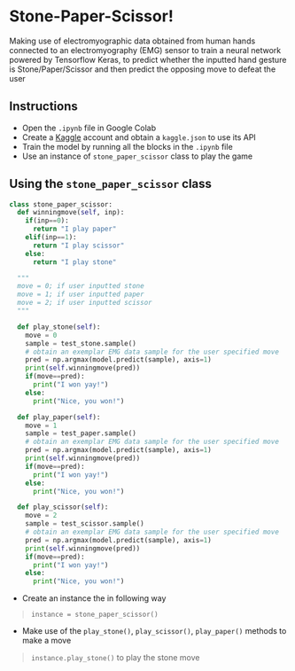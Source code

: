 # Stone-Paper-Scissor!
Making use of electromyographic data obtained from human hands connected to an electromyography (EMG) sensor to train a neural network powered by Tensorflow Keras, to predict whether the inputted hand gesture is Stone/Paper/Scissor and then predict the opposing move to defeat the user

## Instructions
- Open the `.ipynb` file in Google Colab
- Create a [Kaggle](https://www.kaggle.com/) account and obtain a `kaggle.json` to use its API 
- Train the model by running all the blocks in the `.ipynb` file
- Use an instance of `stone_paper_scissor` class to play the game

## Using the `stone_paper_scissor` class

```python
class stone_paper_scissor:  
  def winningmove(self, inp):
    if(inp==0):
      return "I play paper"
    elif(inp==1):
      return "I play scissor"
    else:
      return "I play stone"

  """
  move = 0; if user inputted stone
  move = 1; if user inputted paper
  move = 2; if user inputted scissor
  """

  def play_stone(self):
    move = 0
    sample = test_stone.sample()
    # obtain an exemplar EMG data sample for the user specified move
    pred = np.argmax(model.predict(sample), axis=1)
    print(self.winningmove(pred))
    if(move==pred):
      print("I won yay!")
    else:
      print("Nice, you won!")

  def play_paper(self):
    move = 1
    sample = test_paper.sample()
    # obtain an exemplar EMG data sample for the user specified move
    pred = np.argmax(model.predict(sample), axis=1)
    print(self.winningmove(pred))
    if(move==pred):
      print("I won yay!")
    else:
      print("Nice, you won!")

  def play_scissor(self):
    move = 2
    sample = test_scissor.sample()
    # obtain an exemplar EMG data sample for the user specified move
    pred = np.argmax(model.predict(sample), axis=1)
    print(self.winningmove(pred))
    if(move==pred):
      print("I won yay!")
    else:
      print("Nice, you won!")

```
- Create an instance the in following way 
> `instance = stone_paper_scissor()`
- Make use of the `play_stone()`, `play_scissor()`, `play_paper()` methods to make a move
> `instance.play_stone()` to play the stone move
